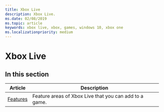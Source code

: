 ```yaml
---
title: Xbox Live
description: Xbox Live.
ms.date: 02/08/2019
ms.topic: article
keywords: xbox live, xbox, games, windows 10, xbox one
ms.localizationpriority: medium
---
```

# Xbox Live


## In this section

| Article | Description |
|---------|-------------|
| [Features](features/index.md) | Feature areas of Xbox Live that you can add to a game. |
